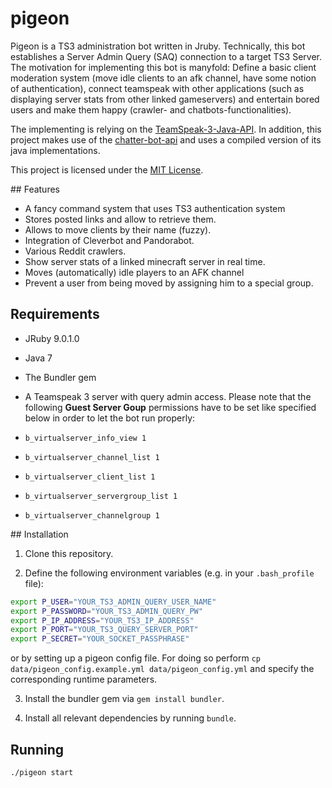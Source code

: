 # pigeon

Pigeon is a TS3 administration bot written in Jruby. Technically, this bot establishes a Server Admin Query (SAQ) connection to a target TS3 Server. 
The motivation for implementing this bot is manyfold: Define a basic client moderation system (move idle clients to an afk channel, have some notion of authentication), 
connect teamspeak with other applications (such as displaying server stats from other linked gameservers) 
and entertain bored users and make them happy (crawler- and chatbots-functionalities).

The implementing is relying on the [TeamSpeak-3-Java-API](https://github.com/TheHolyWaffle/TeamSpeak-3-Java-API).
In addition, this project makes use of the [chatter-bot-api](https://github.com/pierredavidbelanger/chatter-bot-api) and uses a compiled version of its java implementations. 

This project is licensed under the [MIT License](https://github.com/simplay/pigeon/blob/master/LICENSE).

## Features

+ A fancy command system that uses TS3 authentication system
+ Stores posted links and allow to retrieve them.
+ Allows to move clients by their name (fuzzy).
+ Integration of Cleverbot and Pandorabot.
+ Various Reddit crawlers.
+ Show server stats of a linked minecraft server in real time.
+ Moves (automatically) idle players to an AFK channel
+ Prevent a user from being moved by assigning him to a special group.

## Requirements
+ JRuby 9.0.1.0
+ Java 7
+ The Bundler gem
+ A Teamspeak 3 server with query admin access. Please note that the following **Guest Server Goup** permissions have to be set like specified below in order to let the bot run properly:

 + `b_virtualserver_info_view 1`
 + `b_virtualserver_channel_list 1`
 + `b_virtualserver_client_list 1`
 + `b_virtualserver_servergroup_list 1`
 + `b_virtualserver_channelgroup 1`

## Installation

1. Clone this repository.

2. Define the following environment variables (e.g. in your `.bash_profile` file):

  ```bash
  export P_USER="YOUR_TS3_ADMIN_QUERY_USER_NAME"
  export P_PASSWORD="YOUR_TS3_ADMIN_QUERY_PW"
  export P_IP_ADDRESS="YOUR_TS3_IP_ADDRESS"
  export P_PORT="YOUR_TS3_QUERY_SERVER_PORT"
  export P_SECRET="YOUR_SOCKET_PASSPHRASE"
  ```

or by setting up a pigeon config file. For doing so perform `cp data/pigeon_config.example.yml data/pigeon_config.yml` and specify the corresponding runtime parameters.

3. Install the bundler gem via `gem install bundler`.

4. Install all relevant dependencies by running `bundle`.

## Running

```bash
./pigeon start
```
